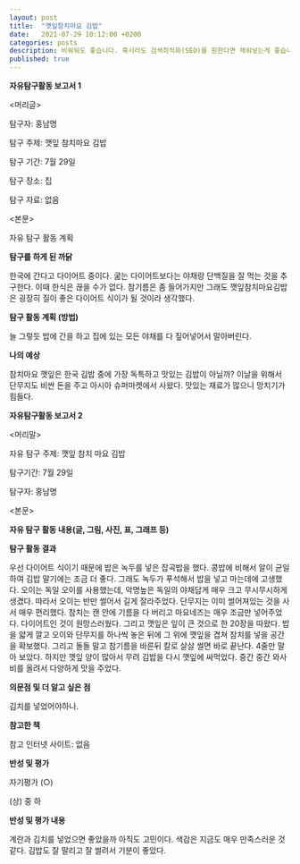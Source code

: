```yaml
---
layout: post
title:  "깻잎참치마요 김밥"
date:   2021-07-29 10:12:00 +0200
categories: posts
description: 비워둬도 좋습니다. 혹시라도 검색최적화(SEO)를 원한다면 채워넣는게 좋습니다.
published: true
---
```


**자유탐구활동 보고서 1**     


<머리글>  

탐구자: 홍남명  

탐구  주제: 깻잎 참치마요 김밥  

탐구 기간: 7월 29일  

탐구 장소: 집  

탐구 자료: 없음  
 
<본문>    


자유 탐구 활동 계획  

**탐구를 하게 된  까닭**  

한국에 간다고 다이어트 중이다. 굶는 다이어트보다는 야채랑 단백질을 잘 먹는 것을 추구한다. 이때 한식은 끊을 수가 없다. 참기름은 좀 들어가지만 그래도 깻잎참치마요김밥은 굉장히 질이 좋은 다이어트 식이가 될 것이라 생각했다.  

**탐구 활동 계획 (방법)**     


늘 그렇듯 밥에 간을 하고 집에 있는 모든 야채를 다 짚어넣어서 말아버린다.  

**나의 예상**  

참치마요 깻잎은 한국 김밥 중에 가장 독특하고 맛있는 김밥이 아닐까? 이날을 위해서 단무지도 비싼 돈을 주고 아시아 슈퍼마켓에서 사왔다. 맛있는 재료가 많으니 망치기가 힘들다.    


 

**자유탐구활동 보고서 2**  

<머리말>  

자유 탐구  주제: 깻잎 참치 마요 김밥  

탐구기간: 7월 29일  

탐구자: 홍남명    


<본문>  

**자유 탐구 활동 내용(글, 그림, 사진, 표, 그래프 등)**  



**탐구 활동  결과**  

우선 다이어트 식이기 때문에 밥은 녹두를 넣은 잡곡밥을 했다. 콩밥에 비해서 알이 균일하여 김밥 말기에는 조금 더 좋다. 그래도 녹두가 푸석해서 밥을 넣고 마는데에 고생했다. 오이는 독일 오이를 사용했는데, 악명높은 독일의 야채답게 매우 크고 무시무시하게 생겼다. 따라서 오이는 반만 썰어서 길게 잘라주었다. 단무지는 이미 썰어져있는 것을 사서 매우 편리했다. 참치는 캔 안에 기름을 다 버리고 마요네즈는 매우 조금만 넣어주었다. 다이어트인 것이 원망스러웠다. 그리고 깻잎은 잎이 큰 것으로 한 20장을 따왔다. 밥을 얇게 깔고 오이와 단무지를 하나씩 놓은 뒤에 그 위에 깻잎을 겹쳐 참치를 넣을 공간을 확보했다. 그리고 돌돌 말고 참기름을 바른뒤 칼로 살살 썰면 바로 끝난다. 4줄만 말아 보았다. 하지만 깻잎 양이 많아서 무려 김밥을 다시 깻잎에 싸먹었다. 중간 중간 와사비를 올려서 다양하게 맛을 주었다.    

  
**의문점 및  더 알고  싶은 점**   

김치를 넣었어야하나.  

  
**참고한 책**  

참고  인터넷  사이트: 없음  

  
**반성 및 평가**  

자기평가 (○)  

(상) 중 하    


**반성 및 평가 내용**  


계란과 김치를 넣었으면 좋았을까 아직도 고민이다. 색감은 지금도 매우 만족스러운 것 같다. 김밥도 잘 말리고 잘 썰려서 기분이 좋았다.  

